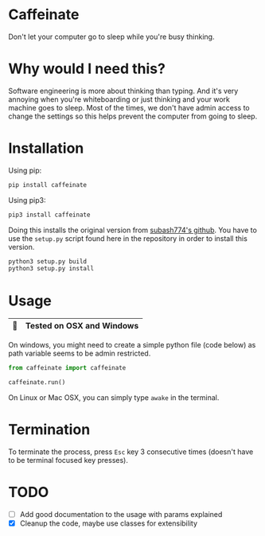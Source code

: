 # Caffeinate
Don't let your computer go to sleep while you're busy thinking.

# Why would I need this?
Software engineering is more about thinking than typing. And it's very annoying when you're whiteboarding or just thinking and your work machine goes to sleep. Most of the times, we don't have admin access to change the settings so this helps prevent the computer from going to sleep.

# Installation
Using pip:

``` sh
pip install caffeinate
```

Using pip3:

``` sh
pip3 install caffeinate
```

Doing this installs the original version from [subash774's github](https://github.com/subash774/Caffeinate).
You have to use the `setup.py` script found here in the repository in order to install this version.

``` sh
python3 setup.py build
python3 setup.py install
```

# Usage
| :memo:        | Tested on OSX and Windows       |
|---------------|:------------------------|

On windows, you might need to create a simple python file (code below) as path variable seems to be admin restricted.

``` python
from caffeinate import caffeinate

caffeinate.run()
```

On Linux or Mac OSX, you can simply type ```awake``` in the terminal.

# Termination
To terminate the process, press ```Esc``` key 3 consecutive times (doesn't have to be terminal focused key presses).

# TODO
* [ ] Add good documentation to the usage with params explained
* [X] Cleanup the code, maybe use classes for extensibility
